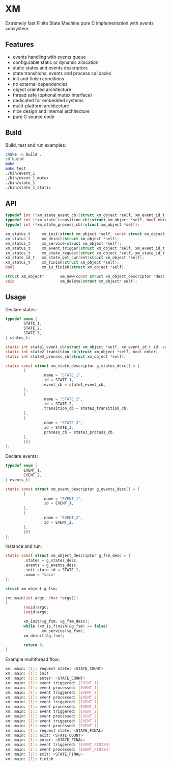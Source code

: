 # XM
Extremely fast Finite State Machine pure C implementation with events subsystem.

## Features
* events handling with events queue
* configurable static or dynamic allocation
* static states and events descriptors
* state transitions, events and process callbacks
* init and finish conditions
* no external dependencies
* object oriented architecture
* thread safe (optional mutex interface)
* dedicated for embedded systems
* multi-platform architecture
* nice design and internal architecture
* pure C source code

## Build

Build, test and run examples:

```sh
cmake -B build .
cd build
make
make test
./bin/event_1
./bin/event_1_mutex
./bin/state_1
./bin/state_1_static
```

## API

```c
typedef int (*xm_state_event_cb)(struct xm_object *self, xm_event_id_t id, void *arg);
typedef int (*xm_state_transition_cb)(struct xm_object *self, bool enter);
typedef int (*xm_state_process_cb)(struct xm_object *self);

xm_status_t     xm_init(struct xm_object *self, const struct xm_object_descriptor *desc);
xm_status_t     xm_deinit(struct xm_object *self);
xm_status_t     xm_service(struct xm_object *self);
xm_status_t     xm_event_trigger(struct xm_object *self, xm_event_id_t id, void *arg);
xm_status_t     xm_state_request(struct xm_object *self, xm_state_id_t id);
xm_state_id_t   xm_state_get_current(struct xm_object *self);
xm_status_t     xm_finish(struct xm_object *self);
bool            xm_is_finish(struct xm_object *self);

struct xm_object*       xm_new(const struct xm_object_descriptor *desc);
void                    xm_delete(struct xm_object* self);
```

## Usage

Declare states:
```c
typedef enum {
        STATE_1,
        STATE_2,
        STATE_3,
} states_t;

static int state1_event_cb(struct xm_object *self, xm_event_id_t id, void *arg);
static int state2_transition_cb(struct xm_object *self, bool enter);
static int state3_process_cb(struct xm_object *self);

static const struct xm_state_descriptor g_states_desc[] = {
        {
                .name = "STATE_1",
                .id = STATE_1,
                .event_cb = state1_event_cb,
        },
        {
                .name = "STATE_2",
                .id = STATE_2,
                .transition_cb = state2_transition_cb,
        },
        {
                .name = "STATE_3",
                .id = STATE_3,
                .process_cb = state3_process_cb,
        },
        {0}
};
```

Declare events:
```c
typedef enum {
        EVENT_1,
        EVENT_2,
} events_t;

static const struct xm_event_descriptor g_events_desc[] = {
        {
                .name = "EVENT_1",
                .id = EVENT_1,
        },
        {
                .name = "EVENT_2",
                .id = EVENT_2,
        },
        {0}
};
```

Instance and run:
```c
static const struct xm_object_descriptor g_fsm_desc = {
        .states = g_states_desc,
        .events = g_events_desc,
        .init_state_id = STATE_1,
        .name = "main"
};

struct xm_object g_fsm;

int main(int argc, char *argv[])
{
        (void)argc;
        (void)argv;

        xm_init(&g_fsm, &g_fsm_desc);
        while (xm_is_finish(&g_fsm) == false)
                xm_service(&g_fsm);
        xm_deinit(&g_fsm);

        return 0;
}
```

Example multithread flow:
```sh
xm: main: [I]: request state: <STATE_COUNT>
xm: main: [I]: init
xm: main: [I]: enter: <STATE_COUNT>
xm: main: [I]: event triggered: [EVENT_1]
xm: main: [I]: event processed: [EVENT_1]
xm: main: [I]: event triggered: [EVENT_2]
xm: main: [I]: event processed: [EVENT_2]
xm: main: [I]: event triggered: [EVENT_1]
xm: main: [I]: event processed: [EVENT_1]
xm: main: [I]: event triggered: [EVENT_2]
xm: main: [I]: event processed: [EVENT_2]
xm: main: [I]: event triggered: [EVENT_1]
xm: main: [I]: event processed: [EVENT_1]
xm: main: [I]: request state: <STATE_FINAL>
xm: main: [I]: exit: <STATE_COUNT>
xm: main: [I]: enter: <STATE_FINAL>
xm: main: [I]: event triggered: [EVENT_FINISH]
xm: main: [I]: event processed: [EVENT_FINISH]
xm: main: [I]: exit: <STATE_FINAL>
xm: main: [I]: finish
```

